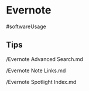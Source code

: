 # Evernote

#softwareUsage

## Tips

/Evernote Advanced Search.md

/Evernote Note Links.md

/Evernote Spotlight Index.md